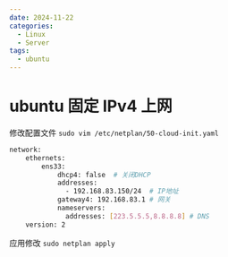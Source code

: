 ```yaml
---
date: 2024-11-22
categories:
  - Linux
  - Server
tags:
  - ubuntu
---
```


# ubuntu 固定 IPv4 上网

修改配置文件 `sudo vim /etc/netplan/50-cloud-init.yaml`

```bash
network:
    ethernets:
        ens33:
            dhcp4: false  # 关闭DHCP
            addresses:
              - 192.168.83.150/24  # IP地址
            gateway4: 192.168.83.1 # 网关
            nameservers:
              addresses: [223.5.5.5,8.8.8.8] # DNS
    version: 2


```

应用修改 `sudo netplan apply`

